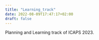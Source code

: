 ```yaml
---
title: "Learning_track"
date: 2022-08-09T17:47:17+02:00
draft: false
---
```


Planning and Learning track of ICAPS 2023.
